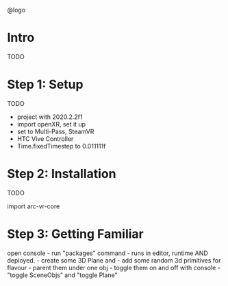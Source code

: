 @logo

# Intro

TODO

# Step 1: Setup

TODO

- project with 2020.2.2f1
- import openXR, set it up
- set to Multi-Pass, SteamVR
- HTC Vive Controller
- Time.fixedTimestep to 0.011111f

# Step 2: Installation

TODO

import arc-vr-core

# Step 3: Getting Familiar

open console
	- run "packages" command
	- runs in editor, runtime AND deployed.
	- create some 3D Plane and
	- add some random 3d primitives for flavour
	- parent them under one obj
	- toggle them on and off with console
	- "toggle SceneObjs" and "toggle Plane"
